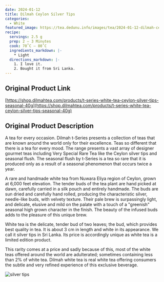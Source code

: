 ```yaml
---
date: 2024-01-12
title: Dilmah Ceylon Silver Tips 
categories:
  - White
featured_image: https://tea.dedunu.info/images/tea/2024-01-12-dilmah-ceylon-silver-tips-1.jpg
recipe:
  servings: 2.5 g
  prep: 2 – 3 Minutes
  cook: 70˚C – 80˚C
  ingredients_markdown: |-
    * Light
  directions_markdown: |-
    1. I love it.
    2. Bought it from Sri Lanka. 
---
```


## Original Product Link

[https://shop.dilmahtea.com/products/t-series-white-tea-ceylon-silver-tips-seasonal-40g](https://shop.dilmahtea.com/products/t-series-white-tea-ceylon-silver-tips-seasonal-40g)

## Original Product Description

A tea for every occasion. Dilmah t-Series presents a collection of teas that are known around the world only for their excellence. Teas so different that there is a tea for every mood. The range presents a vast array of designer gourmet teas including Very Special Rare Tea like the Ceylon silver tips and seasonal flush. The seasonal flush by t-Series is a tea so rare that it is produced only as a result of a seasonal phenomenon that occurs twice a year.

A rare and handmade white tea from Nuwara Eliya region of Ceylon, grown at 6,000 feet elevation. The tender buds of the tea plant are hand picked at dawn, carefully carried in a silk pouch and entirely handmade. The buds are sun dried and carefully hand rolled, producing the characteristic silver, needle-like buds, with velvety texture. Their pale brew is surpassingly light, and delicate, elusive and mild on the palate with a touch of a "greenish" seasonal high grown character in the finish. The beauty of the infused buds adds to the pleasure of this unique brew.

White tea is the delicate, tender bud of two leaves; the bud, which provides best quality in tea. It is about 3 cm in length and white in its appearance. We call it silver tips in Sri Lanka. Its price is accordingly unique as white tea is a limited edition product.

This rarity comes at a price and sadly because of this, most of the white teas offered around the world are adulterated; sometimes containing less than 2% of white tea. Dilmah white tea is real white tea offering consumers the subtle and very refined experience of this exclusive beverage.

![silver tips](https://tea.dedunu.info/images/tea/2024-01-12-dilmah-ceylon-silver-tips-2.PNG)
